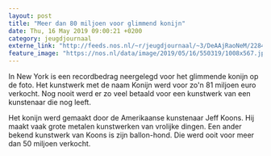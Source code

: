 ```yaml
---
layout: post
title: "Meer dan 80 miljoen voor glimmend konijn"
date: Thu, 16 May 2019 09:00:21 +0200
category: jeugdjournaal
externe_link: "http://feeds.nos.nl/~r/jeugdjournaal/~3/DeAAjRaoNeM/2284891"
feature_image: "https://nos.nl/data/image/2019/05/16/550319/1008x567.jpg"
---
```


<p>In New York is een recordbedrag neergelegd voor het glimmende konijn op de foto. Het kunstwerk met de naam Konijn werd voor zo'n 81 miljoen euro verkocht. Nog nooit werd er zo veel betaald voor een kunstwerk van een kunstenaar die nog leeft.</p>
<p>Het konijn werd gemaakt door de Amerikaanse kunstenaar Jeff Koons. Hij maakt vaak grote metalen kunstwerken van vrolijke dingen. Een ander bekend kunstwerk van Koons is zijn ballon-hond. Die werd ooit voor meer dan 50 miljoen verkocht.</p><img src="http://feeds.feedburner.com/~r/jeugdjournaal/~4/DeAAjRaoNeM" height="1" width="1" alt=""/>
